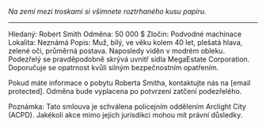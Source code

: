 _Na zemi mezi troskami si všimnete roztrhaného kusu papíru._

---

Hledaný: Robert Smith
Odměna: 50 000 $
Zločin: Podvodné machinace
Lokalita: Neznámá
Popis: Muž, bílý, ve věku kolem 40 let, plešatá hlava, zelené oči, průměrná postava. Naposledy viděn v modrém obleku. Podezřelý se pravděpodobně skrývá uvnitř sídla MegaEstate Corporation. Doporučuje se opatrnost kvůli silným bezpečnostním opatřením.

Pokud máte informace o pobytu Roberta Smitha, kontaktujte nás na [email protected]. Odměna bude vyplacena po potvrzení zatčení podezřelého.

Poznámka: Tato smlouva je schválena policejním oddělením Arclight City (ACPD). Jakékoli akce mimo jejich jurisdikci mohou mít právní důsledky.
